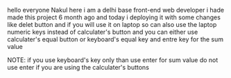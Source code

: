 hello everyone Nakul here
i am a delhi base front-end web developer 
i hade made this project 6 month ago and today i deploying it with some changes like delet button and if you will use it on laptop so can also use the laptop numeric keys instead of calculater's button and you can either use calculater's equal button or keyboard's equal key and entre key for the sum value

NOTE: if you use keyboard's key only than use enter for sum value do not use enter if you are using the calculater's buttons